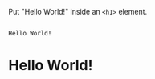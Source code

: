 Put "Hello World!" inside an `<h1>` element.

<codeblock language="html" type="exercise" testMode="fixedInput">
<code>
Hello World!
</code>

<solution>
<h1>Hello World!</h1>
</solution>
</codeblock>